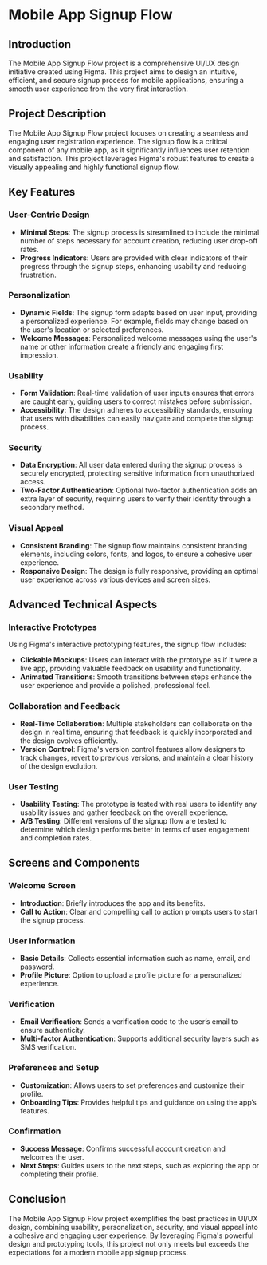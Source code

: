 # Mobile App Signup Flow

## Introduction

The Mobile App Signup Flow project is a comprehensive UI/UX design initiative created using Figma. This project aims to design an intuitive, efficient, and secure signup process for mobile applications, ensuring a smooth user experience from the very first interaction.

## Project Description

The Mobile App Signup Flow project focuses on creating a seamless and engaging user registration experience. The signup flow is a critical component of any mobile app, as it significantly influences user retention and satisfaction. This project leverages Figma's robust features to create a visually appealing and highly functional signup flow.

## Key Features

### User-Centric Design

- **Minimal Steps**: The signup process is streamlined to include the minimal number of steps necessary for account creation, reducing user drop-off rates.
- **Progress Indicators**: Users are provided with clear indicators of their progress through the signup steps, enhancing usability and reducing frustration.

### Personalization

- **Dynamic Fields**: The signup form adapts based on user input, providing a personalized experience. For example, fields may change based on the user's location or selected preferences.
- **Welcome Messages**: Personalized welcome messages using the user's name or other information create a friendly and engaging first impression.

### Usability

- **Form Validation**: Real-time validation of user inputs ensures that errors are caught early, guiding users to correct mistakes before submission.
- **Accessibility**: The design adheres to accessibility standards, ensuring that users with disabilities can easily navigate and complete the signup process.

### Security

- **Data Encryption**: All user data entered during the signup process is securely encrypted, protecting sensitive information from unauthorized access.
- **Two-Factor Authentication**: Optional two-factor authentication adds an extra layer of security, requiring users to verify their identity through a secondary method.

### Visual Appeal

- **Consistent Branding**: The signup flow maintains consistent branding elements, including colors, fonts, and logos, to ensure a cohesive user experience.
- **Responsive Design**: The design is fully responsive, providing an optimal user experience across various devices and screen sizes.

## Advanced Technical Aspects

### Interactive Prototypes

Using Figma's interactive prototyping features, the signup flow includes:
- **Clickable Mockups**: Users can interact with the prototype as if it were a live app, providing valuable feedback on usability and functionality.
- **Animated Transitions**: Smooth transitions between steps enhance the user experience and provide a polished, professional feel.

### Collaboration and Feedback

- **Real-Time Collaboration**: Multiple stakeholders can collaborate on the design in real time, ensuring that feedback is quickly incorporated and the design evolves efficiently.
- **Version Control**: Figma's version control features allow designers to track changes, revert to previous versions, and maintain a clear history of the design evolution.

### User Testing

- **Usability Testing**: The prototype is tested with real users to identify any usability issues and gather feedback on the overall experience.
- **A/B Testing**: Different versions of the signup flow are tested to determine which design performs better in terms of user engagement and completion rates.

## Screens and Components

### Welcome Screen

- **Introduction**: Briefly introduces the app and its benefits.
- **Call to Action**: Clear and compelling call to action prompts users to start the signup process.

### User Information

- **Basic Details**: Collects essential information such as name, email, and password.
- **Profile Picture**: Option to upload a profile picture for a personalized experience.

### Verification

- **Email Verification**: Sends a verification code to the user’s email to ensure authenticity.
- **Multi-factor Authentication**: Supports additional security layers such as SMS verification.

### Preferences and Setup

- **Customization**: Allows users to set preferences and customize their profile.
- **Onboarding Tips**: Provides helpful tips and guidance on using the app’s features.

### Confirmation

- **Success Message**: Confirms successful account creation and welcomes the user.
- **Next Steps**: Guides users to the next steps, such as exploring the app or completing their profile.

## Conclusion

The Mobile App Signup Flow project exemplifies the best practices in UI/UX design, combining usability, personalization, security, and visual appeal into a cohesive and engaging user experience. By leveraging Figma's powerful design and prototyping tools, this project not only meets but exceeds the expectations for a modern mobile app signup process.
